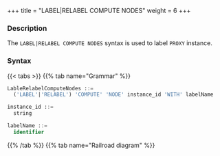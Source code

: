 +++
title = "LABEL|RELABEL COMPUTE NODES"
weight = 6
+++

### Description

The `LABEL|RELABEL COMPUTE NODES` syntax is used to label `PROXY` instance.

### Syntax

{{< tabs >}}
{{% tab name="Grammar" %}}
```sql
LableRelabelComputeNodes ::=
  ('LABEL'|'RELABEL') 'COMPUTE' 'NODE' instance_id 'WITH' labelName

instance_id ::=
  string

labelName ::=
  identifier
```
{{% /tab %}}
{{% tab name="Railroad diagram" %}}
<iframe frameborder="0" name="diagram" id="diagram" width="100%" height="100%"></iframe>
{{% /tab %}}
{{< /tabs >}}

### Supplement

- needs to be obtained through [SHOW COMPUTE NODES](/en/reference/distsql/syntax/ral/circuit-breaker/show-compute-nodes/) syntax query

- `RELABEL` is used to relabel `PROXY` instance

### Example

- Label `PROXY` instance

```sql
LABEL COMPUTE NODE "0699e636-ade9-4681-b37a-65240c584bb3" WITH label_1;
```

- Relabel `PROXY` instance

```sql
RELABEL COMPUTE NODE "0699e636-ade9-4681-b37a-65240c584bb3" WITH label_2;
```

### Reserved word

`LABEL`, `RELABEL`, `COMPUTE`, `NODES`, `WITH`

### Related links

- [Reserved word](/en/reference/distsql/syntax/reserved-word/)
- [SHOW COMPUTE NODES](/en/reference/distsql/syntax/ral/circuit-breaker/show-compute-nodes/)
